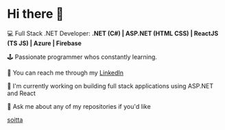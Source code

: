 # Hi there 👋

💻 Full Stack .NET Developer: **.NET (C#) | ASP.NET (HTML CSS) | ReactJS (TS JS) | Azure | Firebase**

🕹 Passionate programmer whos constantly learning.

📱 You can reach me through my [LinkedIn](https://www.linkedin.com/in/kimi-andersson-bb1118263/)

🔭 I'm currently working on building full stack applications using ASP.NET and React

💬 Ask me about any of my repositories if you'd like

[soitta](/lOGO.png)


<!--
**kimi12311/kimi12311** is a ✨ _special_ ✨ repository because its `README.md` (this file) appears on your GitHub profile.

Here are some ideas to get you started:

- 🔭 I’m currently working on ...
- 🌱 I’m currently learning ...
- 👯 I’m looking to collaborate on ...
- 🤔 I’m looking for help with ...
- 💬 Ask me about ...
- 📫 How to reach me: ...
- 😄 Pronouns: ...
- ⚡ Fun fact: ...
-->
